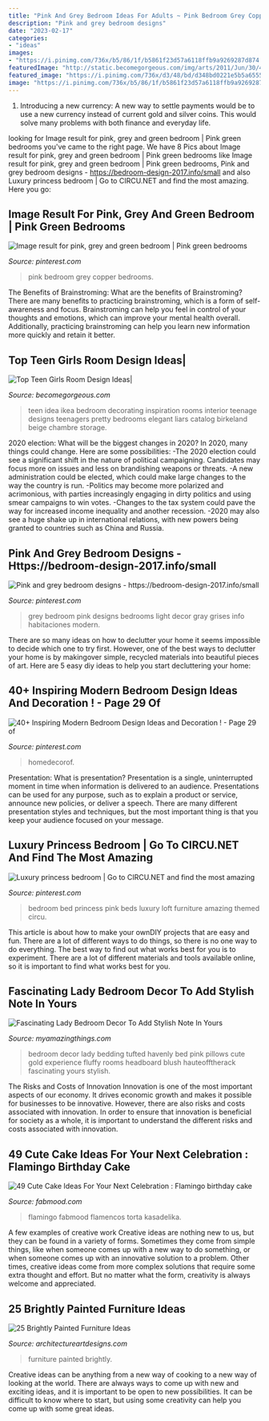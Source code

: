 ```yaml
---
title: "Pink And Grey Bedroom Ideas For Adults ~ Pink Bedroom Grey Copper Bedrooms"
description: "Pink and grey bedroom designs"
date: "2023-02-17"
categories:
- "ideas"
images:
- "https://i.pinimg.com/736x/b5/86/1f/b5861f23d57a6118ffb9a9269287d874.jpg"
featuredImage: "http://static.becomegorgeous.com/img/arts/2011/Jun/30/4869/ikea2011bedroomdesignideas1.jpg"
featured_image: "https://i.pinimg.com/736x/d3/48/bd/d348bd0221e5b5a65559cd71ae2ac50f.jpg"
image: "https://i.pinimg.com/736x/b5/86/1f/b5861f23d57a6118ffb9a9269287d874.jpg"
---
```



1. Introducing a new currency: A new way to settle payments would be to use a new currency instead of current gold and silver coins. This would solve many problems with both finance and everyday life.

	

		
looking for Image result for pink, grey and green bedroom | Pink green bedrooms you've came to the right page. We have 8 Pics about Image result for pink, grey and green bedroom | Pink green bedrooms like Image result for pink, grey and green bedroom | Pink green bedrooms, Pink and grey bedroom designs - https://bedroom-design-2017.info/small and also Luxury princess bedroom | Go to CIRCU.NET and find the most amazing. Here you go:
		
    
## Image Result For Pink, Grey And Green Bedroom | Pink Green Bedrooms

<img loading=lazy src="https://i.pinimg.com/736x/d3/48/bd/d348bd0221e5b5a65559cd71ae2ac50f.jpg" onerror="this.onerror=null;this.src='https://tse3.mm.bing.net/th?id=OIP._Wj7sfHt0aVya6rDYYnRVwHaNL&amp;pid=15.1';" alt="Image result for pink, grey and green bedroom | Pink green bedrooms">

_Source: pinterest.com_

>pink bedroom grey copper bedrooms. 

	

The Benefits of Brainstroming: What are the benefits of Brainstroming?
There are many benefits to practicing brainstroming, which is a form of self-awareness and focus. Brainstroming can help you feel in control of your thoughts and emotions, which can improve your mental health overall. Additionally, practicing brainstroming can help you learn new information more quickly and retain it better.

    
## Top Teen Girls Room Design Ideas|

<img loading=lazy src="http://static.becomegorgeous.com/img/arts/2011/Jun/30/4869/ikea2011bedroomdesignideas1.jpg" onerror="this.onerror=null;this.src='https://tse3.mm.bing.net/th?id=OIP.oz6jFpZdv5WoOvqGiCxU1wHaFC&amp;pid=15.1';" alt="Top Teen Girls Room Design Ideas|">

_Source: becomegorgeous.com_

>teen idea ikea bedroom decorating inspiration rooms interior teenage designs teenagers pretty bedrooms elegant liars catalog birkeland beige chambre storage. 

	

2020 election: What will be the biggest changes in 2020?
In 2020, many things could change. Here are some possibilities:
-The 2020 election could see a significant shift in the nature of political campaigning. Candidates may focus more on issues and less on brandishing weapons or threats. 
-A new administration could be elected, which could make large changes to the way the country is run. 
-Politics may become more polarized and acrimonious, with parties increasingly engaging in dirty politics and using smear campaigns to win votes. 
-Changes to the tax system could pave the way for increased income inequality and another recession. 
-2020 may also see a huge shake up in international relations, with new powers being granted to countries such as China and Russia.

    
## Pink And Grey Bedroom Designs - Https://bedroom-design-2017.info/small

<img loading=lazy src="https://i.pinimg.com/736x/04/4a/8f/044a8f96c23c108b7047bdb3924241a4--grey-bedroom-design-bedroom-designs.jpg" onerror="this.onerror=null;this.src='https://tse2.mm.bing.net/th?id=OIP.-7KTzlIROlFFR4o25K0kJQHaLp&amp;pid=15.1';" alt="Pink and grey bedroom designs - https://bedroom-design-2017.info/small">

_Source: pinterest.com_

>grey bedroom pink designs bedrooms light decor gray grises info habitaciones modern. 

	

There are so many ideas on how to declutter your home it seems impossible to decide which one to try first. However, one of the best ways to declutter your home is by makingover simple, recycled materials into beautiful pieces of art. Here are 5 easy diy ideas to help you start decluttering your home: 

    
## 40+ Inspiring Modern Bedroom Design Ideas And Decoration ! - Page 29 Of

<img loading=lazy src="https://i.pinimg.com/736x/b5/86/1f/b5861f23d57a6118ffb9a9269287d874.jpg" onerror="this.onerror=null;this.src='https://tse1.mm.bing.net/th?id=OIP.t5ZvmAMXE-1_PuYzO6f8ZgHaLZ&amp;pid=15.1';" alt="40+ Inspiring Modern Bedroom Design Ideas and Decoration ! - Page 29 of">

_Source: pinterest.com_

>homedecorof. 

	

Presentation: What is presentation?
Presentation is a single, uninterrupted moment in time when information is delivered to an audience. Presentations can be used for any purpose, such as to explain a product or service, announce new policies, or deliver a speech. There are many different presentation styles and techniques, but the most important thing is that you keep your audience focused on your message.

    
## Luxury Princess Bedroom | Go To CIRCU.NET And Find The Most Amazing

<img loading=lazy src="https://i.pinimg.com/736x/27/bc/16/27bc162cf9af4285b5ea25fb1cfecd43.jpg" onerror="this.onerror=null;this.src='https://tse4.mm.bing.net/th?id=OIP.cYklm0V_gaJnPmTHYDBfdgHaLH&amp;pid=15.1';" alt="Luxury princess bedroom | Go to CIRCU.NET and find the most amazing">

_Source: pinterest.com_

>bedroom bed princess pink beds luxury loft furniture amazing themed circu. 

	

This article is about how to make your ownDIY projects that are easy and fun. There are a lot of different ways to do things, so there is no one way to do everything. The best way to find out what works best for you is to experiment. There are a lot of different materials and tools available online, so it is important to find what works best for you.

    
## Fascinating Lady Bedroom Decor To Add Stylish Note In Yours

<img loading=lazy src="http://myamazingthings.com/wp-content/uploads/2017/08/lady-room-4.jpg" onerror="this.onerror=null;this.src='https://tse3.mm.bing.net/th?id=OIP.sFUlMaYcWf9B3vY1AzIa3gHaKO&amp;pid=15.1';" alt="Fascinating Lady Bedroom Decor To Add Stylish Note In Yours">

_Source: myamazingthings.com_

>bedroom decor lady bedding tufted havenly bed pink pillows cute gold experience fluffy rooms headboard blush hauteofftherack fascinating yours stylish. 

	

The Risks and Costs of Innovation
Innovation is one of the most important aspects of our economy. It drives economic growth and makes it possible for businesses to be innovative. However, there are also risks and costs associated with innovation. In order to ensure that innovation is beneficial for society as a whole, it is important to understand the different risks and costs associated with innovation.

    
## 49 Cute Cake Ideas For Your Next Celebration : Flamingo Birthday Cake

<img loading=lazy src="https://www.fabmood.com/inspiration/wp-content/uploads/2020/10/birthday-cakes-7.jpg" onerror="this.onerror=null;this.src='https://tse2.mm.bing.net/th?id=OIP.LeqTQd-ZDPCmRKHc9YDOfgHaNJ&amp;pid=15.1';" alt="49 Cute Cake Ideas For Your Next Celebration : Flamingo birthday cake">

_Source: fabmood.com_

>flamingo fabmood flamencos torta kasadelika. 

	

A few examples of creative work
Creative ideas are nothing new to us, but they can be found in a variety of forms. Sometimes they come from simple things, like when someone comes up with a new way to do something, or when someone comes up with an innovative solution to a problem. Other times, creative ideas come from more complex solutions that require some extra thought and effort. But no matter what the form, creativity is always welcome and appreciated.

    
## 25 Brightly Painted Furniture Ideas

<img loading=lazy src="https://www.architectureartdesigns.com/wp-content/uploads/2013/06/253-630x942.jpg" onerror="this.onerror=null;this.src='https://tse3.mm.bing.net/th?id=OIP.sDEQrrEc9YdJ9UsCdI0XQwHaLE&amp;pid=15.1';" alt="25 Brightly Painted Furniture Ideas">

_Source: architectureartdesigns.com_

>furniture painted brightly. 

	

Creative ideas can be anything from a new way of cooking to a new way of looking at the world. There are always ways to come up with new and exciting ideas, and it is important to be open to new possibilities. It can be difficult to know where to start, but using some creativity can help you come up with some great ideas.

